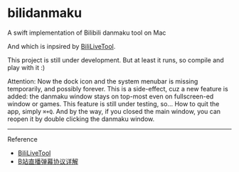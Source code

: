 # bilidanmaku
A swift implementation of Bilibili danmaku tool on Mac

And which is inpsired by [BiliLiveTool](https://github.com/liuz430524/BiliLiveTool).

This project is still under development. But at least it runs, so compile and play with it :)

Attention: Now the dock icon and the system menubar is missing temporarily, and possibly forever.
This is a side-effect, cuz a new feature is added: the danmaku window stays on top-most even on
fullscreen-ed window or games. This feature is still under testing, so... How to quit the app,
simply `⌘+Q`. And by the way, if you closed the main window, you can reopen it by double clicking
the danmaku window.

****

Reference

* [BiliLiveTool](BiliLiveTool)
* [B站直播弹幕协议详解](http://www.lyyyuna.com/2016/03/14/bilibili-danmu01/)
